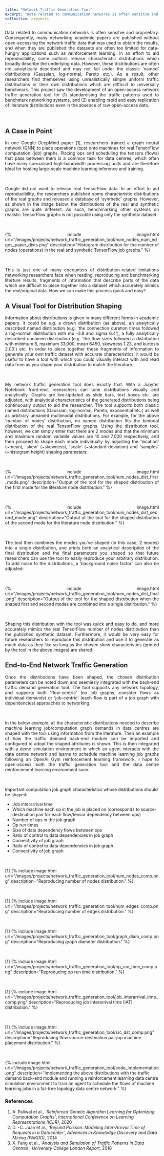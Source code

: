 ```yaml
---
title: "Network Traffic Generation Tool"
excerpt: "Data related to communication networks is often sensitve and proprietary. Consequently, many networking academic papers are published without open-accessing the network traffic data that was used to obtain the results, and when they are published the datasets are often too limited for data-hungry applications such as reinforcement learning. In an effort to aid reproducibility, some authors release characteristic distributions which broadly describe the underlying data. However, these distributions are often not analytically described and may not fall under the classic 'named' distributions (Gaussian, log-normal, Pareto etc.). As a result, other researchers find themselves using unrealistically simple uniform traffic distributions or their own distributions which are difficult to universally benchmark. This project saw the development of an open-access network traffic generation tool for (1) standardising the traffic patterns used to benchmark networking systems, and (2) enabling rapid and easy replication of literature distributions even in the absence of raw open-access data.<br/><img src='/images/projects/network_traffic_generation_tool/excerpt.png'>"
collection: projects
---
```


<div style="text-align: justify"> 
Data related to communication networks is often sensitve and proprietary. Consequently, many networking academic papers are published without open-accessing the network traffic data that was used to obtain the results, and when they are published the datasets are often too limited for data-hungry applications such as reinforcement learning. In an effort to aid reproducibility, some authors release characteristic distributions which broadly describe the underlying data. However, these distributions are often not analytically described and may not fall under the classic 'named' distributions (Gaussian, log-normal, Pareto etc.). As a result, other researchers find themselves using unrealistically simple uniform traffic distributions or their own distributions which are difficult to universally benchmark. This project saw the development of an open-access network traffic generation tool for (1) standardising the traffic patterns used to benchmark networking systems, and (2) enabling rapid and easy replication of literature distributions even in the absence of raw open-access data.
</div>
<br/><br/>



## A Case in Point
<div style="text-align: justify"> 
In one Google DeepMind paper [1], researchers trained a graph neural network (GNN) to place operations (ops) onto machines for real TensorFlow computation (job) graphs. Placing ops and scheduling the tensors (flows) that pass between them is a common task for data centres, which often have many specialised high-bandwidth processing units and are therefore ideal for hosting large-scale machine learning inference and training. 

<br/><br/>
Google did not want to release real TensorFlow data. In an effort to aid reproducibility, the researchers published some characteristic distributions of the real graphs and released a database of 'synthetic' graphs. However, as shown in the image below, the distributions of the real and synthetic graphs are quite different. As such, benchmarking other systems on realistic TensorFlow graphs is not possible using only the synthetic dataset.   

<br/><br/>
{% include image.html url="/images/projects/network_traffic_generation_tool/num_nodes_num_edges_paper_dists.png" description="Histogram distribution for the number of nodes (operations) in the real and synthetic TensorFlow job graphs." %}

<br/><br/>
This is just one of many encounters of distribution-related limitations networking researchers face when reading, reproducing and benchmarking literture results; fragments of information that describe parts of the data which are difficult to piece together into a dataset which accurately mimics the real/original data. How we can make this process quick and easy?


</div>




## A Visual Tool for Distribution Shaping

<div style="text-align: justify"> 
Information about distributions is given in many different forms in academic papers. It could be e.g. a drawn distribution (as above), an analytically described named distribution (e.g. 'the connection duration times followed a log-normal distribution with mu -3.8 and sigma 6.4'), a fully analytically described unnamed distribution (e.g. 'the flow sizes followed a distribution with minimum 8, maximum 33,000, mean 6450, skewness 1.23, and kurtosis 2.03') etc. In order to piece together these fragments of information to generate your own traffic dataset with accurate characteristics, it would be useful to have a tool with which you could visually interact with and read data from as you shape your distribution to match the literature.

<br/><br/>
My network traffic generation tool does exactly that. With a Jupyter Notebook front-end, researchers can tune distributions visually and analytically. Graphs are live-updated as slide bars, text boxes etc. are adjusted, with analytical characteristics of the generated distributions being continuously output to aid the researcher. The tool supports both classic named distributions (Gaussian, log-normal, Pareto, exponential etc.) as well as arbitrary unnamed multimodal distributions. For example, for the above 'number of nodes' distribution, no named distribution fits the bimodal distribution of the real TensorFlow graphs. Using the distribution tool, however, we can simply enter that there are 2 modes and that the minimum and maximum random variable values are 10 and 7,000 respectively, and then proceed to shape each mode individually by adjusting the 'location' (~mean), 'skew' (~skewness), 'scale' (~standard deviation) and 'samples' (~histogram height) shaping parameters:

<br/><br/>
{% include image.html url="/images/projects/network_traffic_generation_tool/num_nodes_dist_first_mode.png" description="Output of the tool for the shaped distribution of the first mode for the literature node distribution." %}

<br/><br/>
{% include image.html url="/images/projects/network_traffic_generation_tool/num_nodes_dist_second_mode.png" description="Output of the tool for the shaped distribution of the second mode for the literature node distribution." %}



<br/><br/>
The tool then combines the modes you've shaped (in this case, 2 modes) into a single distribution, and prints both an analytical description of the final distribution and the final parameters you shaped so that future researchers can use the tool to easily reproduce your arbitrary distribution. To add noise to the distributions, a 'background noise factor' can also be adjusted:

<br/><br/>
{% include image.html url="/images/projects/network_traffic_generation_tool/num_nodes_dist_final.png" description="Output of the tool for the shaped distribution when the shaped first and second modes are combined into a single distirbution." %}


<br/><br/>
Shaping this distribution with the tool was quick and easy to do, and more accurately mimics the real TensorFlow number of nodes distribution than the published synthetic dataset. Furthermore, it would be very easy for future researchers to reproduce this distribution and use it to generate as much data as they like so long as the chosen skew characteristics (printed by the tool in the above images) are shared.


</div>





## End-to-End Network Traffic Generation

<div style="text-align: justify"> 
Once the distributions have been shaped, the chosen distribution parameters can be noted down and seemlesly integrated with the back-end traffic demand generation tool. The tool supports any network topology, and supports both 'flow-centric' (no job graphs, consider flows as individual demands) or 'job-centric' (each flow is part of a job graph with dependencies) approaches to networking.  


<br/><br/>
In the below example, all the characteristic distributions needed to describe machine learning job/computation graph demands in data centres are shaped with the tool using information from the literature. Then an example of how the traffic demand back-end module can be imported and configured to adopt the shaped attributes is shown. This is then integrated with a demo simulation environment in which an agent interacts with the data centre network and learns to schedule machine learning job graphs following an OpenAI Gym reinforcement learning framework. I hope to open-access both the traffic generation tool and the data centre reinforcement learning environment soon.

</div>




<br/><br/>
Important computation job graph characteristics whose distributions should be shaped:
- Job interarrival time
- Which machine each op in the job is placed on (corresponds to source-destination pair for each flow/tensor dependency between ops)
- Number of ops in the job graph
- Op run times
- Size of data dependency flows between ops
- Ratio of control to data dependencies in job graph
- Connectivity of job graph
- Ratio of control to data dependencies in job graph
- Connectivity of job graph
    

<br/><br/>
[1]
{% include image.html url="/images/projects/network_traffic_generation_tool/num_nodes_comp.png" description="Reproducing number of nodes distribution." %}



<br/><br/>
[1]
{% include image.html url="/images/projects/network_traffic_generation_tool/num_edges_comp.png" description="Reproducing number of edges distribution." %}


<br/><br/>
[1]
{% include image.html url="/images/projects/network_traffic_generation_tool/graph_diam_comp.png" description="Reproducing graph diameter distribution." %}


<br/><br/>
[1]
{% include image.html url="/images/projects/network_traffic_generation_tool/op_run_time_comp.png" description="Reproducing op run time distribution." %}


<br/><br/>
[1]
{% include image.html url="/images/projects/network_traffic_generation_tool/job_interarrival_time_comp.png" description="Reproducing job interarrival time (IAT) distribution." %}


<br/><br/>
[1]
{% include image.html url="/images/projects/network_traffic_generation_tool/src_dst_comp.png" description="Reproducing flow source-destination pair/op machine placement distribution." %}



<br/><br/>
{% include image.html url="/images/projects/network_traffic_generation_tool/code_implementation.png" description="Implementing the above distributions with the traffic demand back-end module and running a reinforcement learning data centre simulation environment to train an agent to schedule the flows of machine learning jobs in a fat-tree topology data centre network." %}



### References
1. A. Paliwal et al., *'Reinforced Genetic Algorithm Learning for Optimizing Computation Graphs'*, *International Conference on Learning Representations (ICLR)*, 2020
2. D. -C. Juan et al., *'Beyond Poisson: Modeling Inter-Arrival Time of Requests in a Datacenter'*, *Advances in Knowledge Discovery and Data Mining (PAKDD)*, 2014
3. X. Fang et al., *'Analysis and Simulation of Traffic Patterns in Data Centres'*, *University College London Report*, 2018

